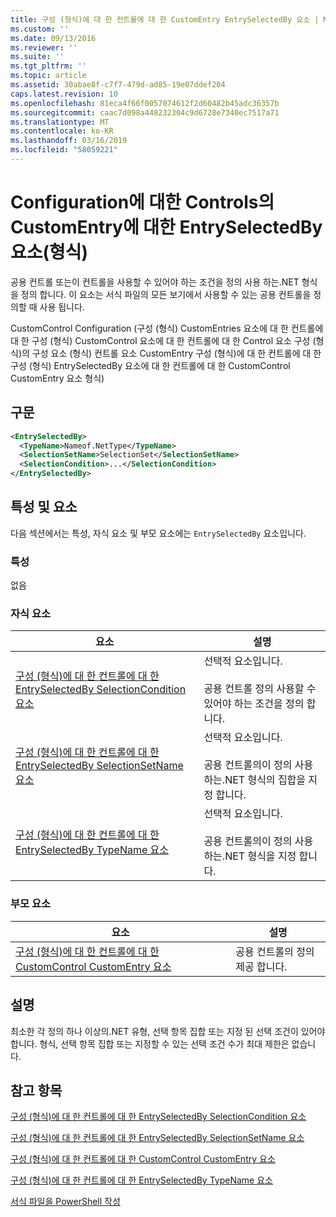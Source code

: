```yaml
---
title: 구성 (형식)에 대 한 컨트롤에 대 한 CustomEntry EntrySelectedBy 요소 | Microsoft Docs
ms.custom: ''
ms.date: 09/13/2016
ms.reviewer: ''
ms.suite: ''
ms.tgt_pltfrm: ''
ms.topic: article
ms.assetid: 30abae8f-c7f7-479d-ad85-19e07ddef204
caps.latest.revision: 10
ms.openlocfilehash: 81eca4f66f0057074612f2d60482b45adc36357b
ms.sourcegitcommit: caac7d098a448232304c9d6728e7340ec7517a71
ms.translationtype: MT
ms.contentlocale: ko-KR
ms.lasthandoff: 03/16/2019
ms.locfileid: "58059221"
---
```

# <a name="entryselectedby-element-for-customentry-for-controls-for-configuration-format"></a>Configuration에 대한 Controls의 CustomEntry에 대한 EntrySelectedBy 요소(형식)

공용 컨트롤 또는이 컨트롤을 사용할 수 있어야 하는 조건을 정의 사용 하는.NET 형식을 정의 합니다. 이 요소는 서식 파일의 모든 보기에서 사용할 수 있는 공용 컨트롤을 정의할 때 사용 됩니다.

CustomControl Configuration (구성 (형식) CustomEntries 요소에 대 한 컨트롤에 대 한 구성 (형식) CustomControl 요소에 대 한 컨트롤에 대 한 Control 요소 구성 (형식)의 구성 요소 (형식) 컨트롤 요소 CustomEntry 구성 (형식)에 대 한 컨트롤에 대 한 구성 (형식) EntrySelectedBy 요소에 대 한 컨트롤에 대 한 CustomControl CustomEntry 요소 형식)

## <a name="syntax"></a>구문

```xml
<EntrySelectedBy>
  <TypeName>Nameof.NetType</TypeName>
  <SelectionSetName>SelectionSet</SelectionSetName>
  <SelectionCondition>...</SelectionCondition>
</EntrySelectedBy>
```

## <a name="attributes-and-elements"></a>특성 및 요소

다음 섹션에서는 특성, 자식 요소 및 부모 요소에는 `EntrySelectedBy` 요소입니다.

### <a name="attributes"></a>특성

없음

### <a name="child-elements"></a>자식 요소

|요소|설명|
|-------------|-----------------|
|[구성 (형식)에 대 한 컨트롤에 대 한 EntrySelectedBy SelectionCondition 요소](./selectioncondition-element-for-entryselectedby-for-controls-for-configuration-format.md)|선택적 요소입니다.<br /><br /> 공용 컨트롤 정의 사용할 수 있어야 하는 조건을 정의 합니다.|
|[구성 (형식)에 대 한 컨트롤에 대 한 EntrySelectedBy SelectionSetName 요소](./selectionsetname-element-for-selectioncondition-for-controls-for-configuration-format.md)|선택적 요소입니다.<br /><br /> 공용 컨트롤의이 정의 사용 하는.NET 형식의 집합을 지정 합니다.|
|[구성 (형식)에 대 한 컨트롤에 대 한 EntrySelectedBy TypeName 요소](./typename-element-for-entryselectedby-for-controls-for-configuration-format.md)|선택적 요소입니다.<br /><br /> 공용 컨트롤의이 정의 사용 하는.NET 형식을 지정 합니다.|

### <a name="parent-elements"></a>부모 요소

|요소|설명|
|-------------|-----------------|
|[구성 (형식)에 대 한 컨트롤에 대 한 CustomControl CustomEntry 요소](./customentry-element-for-customcontrol-for-controls-for-configuration-format.md)|공용 컨트롤의 정의 제공 합니다.|

## <a name="remarks"></a>설명

최소한 각 정의 하나 이상의.NET 유형, 선택 항목 집합 또는 지정 된 선택 조건이 있어야 합니다. 형식, 선택 항목 집합 또는 지정할 수 있는 선택 조건 수가 최대 제한은 없습니다.

## <a name="see-also"></a>참고 항목

[구성 (형식)에 대 한 컨트롤에 대 한 EntrySelectedBy SelectionCondition 요소](./selectioncondition-element-for-entryselectedby-for-controls-for-configuration-format.md)

[구성 (형식)에 대 한 컨트롤에 대 한 EntrySelectedBy SelectionSetName 요소](./selectionsetname-element-for-selectioncondition-for-controls-for-configuration-format.md)

[구성 (형식)에 대 한 컨트롤에 대 한 CustomControl CustomEntry 요소](./customentry-element-for-customcontrol-for-controls-for-configuration-format.md)

[구성 (형식)에 대 한 컨트롤에 대 한 EntrySelectedBy TypeName 요소](./typename-element-for-selectioncondition-for-controls-for-configuration-format.md)

[서식 파일을 PowerShell 작성](./writing-a-powershell-formatting-file.md)

